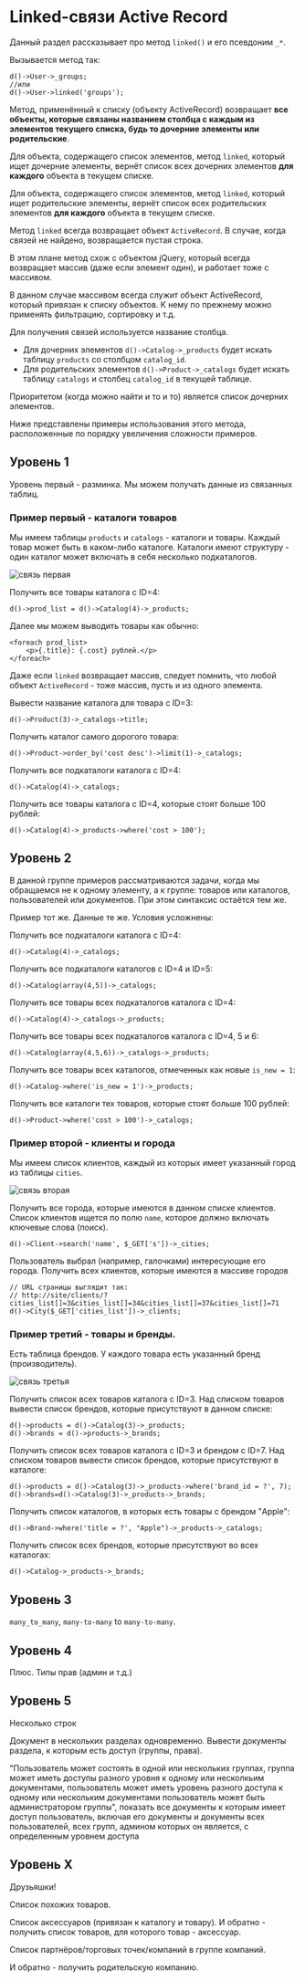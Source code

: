 Linked-связи Active Record
===================================

Данный раздел рассказывает про метод `linked()` и его псевдоним `_*`.

Вызывается метод так:

	d()->User->_groups;
	//или
	d()->User->linked('groups');

Метод, применённый к списку (объекту ActiveRecord) возвращает **все объекты, которые связаны названием столбца с каждым из элементов текущего списка, будь то дочерние элементы или родительские**. 

Для объекта, содержащего список элементов, метод `linked`, который ищет дочерние элементы, вернёт список всех дочерних элементов **для каждого** объекта в текущем списке.

Для объекта, содержащего список элементов, метод `linked`, который ищет родительские элементы, вернёт список всех родительских элементов **для каждого** объекта в текущем списке.

Метод `linked` всегда возвращает объект `ActiveRecord`. В случае, когда связей не найдено, возвращается пустая строка. 

В этом плане метод схож с объектом jQuery, который всегда возвращает массив (даже если элемент один), и работает тоже с массивом.

В данном случае массивом всегда служит объект ActiveRecord, который привязан к списку объектов. К нему по прежнему можно применять фильтрацию, сортировку и т.д.

Для получения связей используется название столбца.

* Для дочерних элементов `d()->Catalog->_products` будет искать таблицу `products` со столбцом `catalog_id`.
* Для родительских элементов `d()->Product->_catalogs` будет искать таблицу `catalogs` и столбец `catalog_id` в текущей таблице.

Приоритетом (когда можно найти и то и то) является список дочерних элементов. 

Ниже представлены примеры использования этого метода, расположенные по порядку увеличения сложности примеров.

Уровень 1
---------

Уровень первый - разминка. Мы можем получать данные из связанных таблиц.

### Пример первый - каталоги товаров

Мы имеем таблицы `products` и `catalogs` - каталоги и товары. Каждый товар может быть в каком-либо каталоге. Каталоги имеют структуру - один каталог может включать в себя несколько подкаталогов.

![связь первая](http://doit-cms.ru/storage/d026acd6ddde3af65b5b0c64da194577.png)


Получить все товары каталога с ID=4:

	d()->prod_list = d()->Catalog(4)->_products;

Далее мы можем выводить товары как обычно:

	<foreach prod_list>
		<p>{.title}: {.cost} рублей.</p>
	</foreach>

Даже если `linked` возвращает массив, следует помнить, что любой объект `ActiveRecord` - тоже массив, пусть и из одного элемента.

Вывести название каталога для товара с ID=3:

	d()->Product(3)->_catalogs->title;

Получить каталог самого дорогого товара:

	d()->Product->order_by('cost desc')->limit(1)->_catalogs;

Получить все подкаталоги каталога c ID=4:

	d()->Catalog(4)->_catalogs;

Получить все товары каталога с ID=4, которые стоят больше 100 рублей:

	d()->Catalog(4)->_products->where('cost > 100');

Уровень 2
---------

В данной группе примеров рассматриваются задачи, когда мы обращаемся не к одному элементу, а к группе: товаров или каталогов, пользователей или документов. При этом синтаксис остаётся тем же.

Пример тот же. Данные те же. Условия усложнены:

Получить все подкаталоги каталога с ID=4:

	d()->Catalog(4)->_catalogs;

Получить все подкаталоги каталогов с ID=4 и ID=5:

	d()->Catalog(array(4,5))->_catalogs;

Получить все товары всех подкаталогов каталога c ID=4:

	d()->Catalog(4)->_catalogs->_products;

Получить все товары всех подкаталогов каталога c ID=4, 5 и 6:

	d()->Catalog(array(4,5,6))->_catalogs->_products;



Получить все товары всех каталогов, отмеченных как новые `is_new = 1`:

	d()->Catalog->where('is_new = 1')->_products;

Получить все каталоги тех товаров, которые стоят больше 100 рублей:

	d()->Product->where('cost > 100')->_catalogs;

### Пример второй - клиенты и города 

Мы имеем список клиентов, каждый из которых имеет указанный город из таблицы `cities`.

![связь вторая](http://doit-cms.ru/storage/8d4c4fbb2a7e36700b6feae99cd43587.png)

Получить все города, которые имеются в данном списке клиентов. Список клиентов ищется по полю `name`, которое должно включать ключевые слова (поиск).

	d()->Client->search('name', $_GET['s'])->_cities;

Пользователь выбрал (например, галочками) интересующие его города. Получить всех клиентов, которые имеются в массиве городов 

	// URL страницы выглядит так:
	// http://site/clients/?cities_list[]=3&cities_list[]=34&cities_list[]=37&cities_list[]=71
	d()->City($_GET['cities_list'])->_clients;

### Пример третий - товары и бренды.

Есть таблица брендов. У каждого товара есть указанный бренд (производитель).

![связь третья](http://doit-cms.ru/storage/1fc292b1de718a18c5bc0b103ad6c41a.png)

Получить список всех товаров каталога с ID=3. Над списком товаров вывести список брендов, которые присутствуют в данном списке:

	d()->products = d()->Catalog(3)->_products;
	d()->brands = d()->products->_brands;

Получить список всех товаров каталога с ID=3 и брендом с ID=7. Над списком товаров вывести список брендов, которые присутствуют в каталоге:

	d()->products = d()->Catalog(3)->_products->where('brand_id = ?', 7);
	d()->brands=d()->Catalog(3)->_products->_brands;

Получить список каталогов, в которых есть товары с брендом "Apple":

	d()->Brand->where('title = ?', "Apple")->_products->_catalogs;

Получить список всех брендов, которые присутствуют во всех каталогах:
	
	d()->Catalog->_products->_brands;

Уровень 3
---------

`many_to_many`, `many-to-many` to `many-to-many`.

Уровень 4
---------


Плюс. Типы прав (админ и т.д.)

Уровень 5
---------

Несколько строк

Документ в нескольких разделах одновременно. Вывести документы раздела, к которым есть доступ (группы, права).

"Пользователь может состоять в одной или нескольких группах, группа может иметь доступы разного уровня к одному или несколкьим документами, пользователь может иметь уровень разного доступа к одному или нескольким документами пользователь может быть администратором группы", показать все документы к которым имеет доступ пользователь, включая его документы и документы всех пользователей, всех групп, админом которых он является, с определенным уровнем доступа


Уровень X
---------

Друзьяшки!

Список похожих товаров.

Список аксессуаров (привязан к каталогу и товару). И обратно - получить список товаров, для которого товар - аксессуар.

Список партнёров/торговых точек/компаний в группе компаний.

И обратно - получить родительскую компанию.